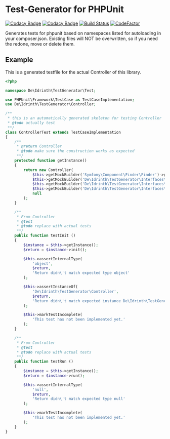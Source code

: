 # Test-Generator for PHPUnit

[![Codacy Badge](https://api.codacy.com/project/badge/Grade/cabd3fc70be847d4b2f28c9472598c61)](https://www.codacy.com/app/Idrinth/phpunit-test-generator?utm_source=github.com&amp;utm_medium=referral&amp;utm_content=Idrinth/phpunit-test-generator&amp;utm_campaign=Badge_Grade) [![Codacy Badge](https://api.codacy.com/project/badge/Coverage/cabd3fc70be847d4b2f28c9472598c61)](https://www.codacy.com/app/Idrinth/phpunit-test-generator?utm_source=github.com&utm_medium=referral&utm_content=Idrinth/phpunit-test-generator&utm_campaign=Badge_Coverage) [![Build Status](https://travis-ci.org/Idrinth/phpunit-test-generator.svg?branch=master)](https://travis-ci.org/Idrinth/phpunit-test-generator)
[![CodeFactor](https://www.codefactor.io/repository/github/idrinth/phpunit-test-generator/badge)](https://www.codefactor.io/repository/github/idrinth/phpunit-test-generator)

Generates tests for phpunit based on namespaces listed for autoloading in your composer.json. Existing files will NOT be overwritten, so if you need the redone, move or delete them.

## Example

This is a generated testfile for the actual Controller of this library.

```php
<?php

namespace De\Idrinth\TestGenerator\Test;

use PHPUnit\Framework\TestCase as TestCaseImplementation;
use De\Idrinth\TestGenerator\Controller;

/**
 * this is an automatically generated skeleton for testing Controller
 * @todo actually test
 **/
class ControllerTest extends TestCaseImplementation
{
    /**
     * @return Controller
     * @todo make sure the construction works as expected
     **/
    protected function getInstance()
    {
        return new Controller(
            $this->getMockBuilder('Symfony\Component\Finder\Finder')->getMock(),
            $this->getMockBuilder('De\Idrinth\TestGenerator\Interfaces\ClassReader')->getMock(),
            $this->getMockBuilder('De\Idrinth\TestGenerator\Interfaces\ClassWriter')->getMock(),
            $this->getMockBuilder('De\Idrinth\TestGenerator\Interfaces\Composer')->getMock(),
            null
        );
    }

    /**
     * From Controller
     * @test
     * @todo replace with actual tests
     **/
    public function testInit ()
    {
        $instance = $this->getInstance();
        $return = $instance->init();

        $this->assertInternalType(
            'object',
            $return,
            'Return didn\'t match expected type object'
        );

        $this->assertInstanceOf(
            'De\Idrinth\TestGenerator\Controller',
            $return,
            'Return didn\'t match expected instance De\Idrinth\TestGenerator\Controller'
        );

        $this->markTestIncomplete(
            'This test has not been implemented yet.'
        );
    }

    /**
     * From Controller
     * @test
     * @todo replace with actual tests
     **/
    public function testRun ()
    {
        $instance = $this->getInstance();
        $return = $instance->run();

        $this->assertInternalType(
            'null',
            $return,
            'Return didn\'t match expected type null'
        );

        $this->markTestIncomplete(
            'This test has not been implemented yet.'
        );
    }
}
```
